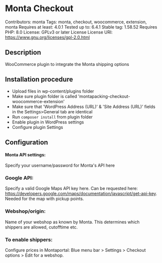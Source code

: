 # Monta Checkout
Contributors: monta
Tags: monta, checkout, woocommerce, extension, monta
Requires at least: 4.0.1
Tested up to: 6.4.1
Stable tag: 1.58.52
Requires PHP: 8.0
License: GPLv3 or later License
License URI: https://www.gnu.org/licenses/gpl-2.0.html

## Description
WooCommerce plugin to integrate the Monta shipping options

## Installation procedure

* Upload files in wp-content/plugins folder
* Make sure plugin folder is called 'montapacking-checkout-woocommerce-extension'
* Make sure that 'WordPress Address (URL)' & 'Site Address (URL)' fields in the Settings>General tab are identical
* Run `composer install` from plugin folder
* Enable plugin in WordPress settings
* Configure plugin Settings

## Configuration

#### Monta API settings: 
Specify your username/password for Monta's API here

### Google API:
Specify a valid Google Maps API key here. Can be requested here: https://developers.google.com/maps/documentation/javascript/get-api-key.
Needed for the map with pickup points.

### Webshop/origin:
Name of your webshop as known by Monta. This determines which shippers are allowed, cutofftime etc.

### To enable shippers:
Configure prices in Montaportal: 
Blue menu bar > Settings > Checkout options > Edit for a webshop.